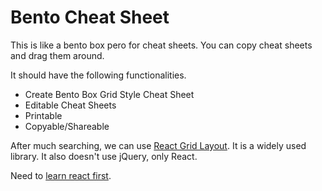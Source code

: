 # Bento Cheat Sheet

This is like a bento box pero for cheat sheets. You can copy cheat sheets and drag them around.

It should have the following functionalities.

- Create Bento Box Grid Style Cheat Sheet
- Editable Cheat Sheets
- Printable
- Copyable/Shareable

After much searching, we can use [React Grid Layout](https://github.com/react-grid-layout/react-grid-layout/tree/master?tab=readme-ov-file). It is a widely used library. It also doesn't use jQuery, only React.

Need to [learn react first](https://react.dev/learn/tutorial-tic-tac-toe).